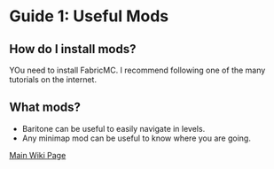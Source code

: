 # Guide 1: Useful Mods

## How do I install mods?
YOu need to install FabricMC. I recommend following one of the many tutorials on the internet.

## What mods?
* Baritone can be useful to easily navigate in levels.
* Any minimap mod can be useful to know where you are going.

<a href="../Wiki.md">Main Wiki Page</a>
